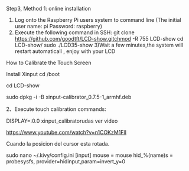 Step3, Method 1: online installation
1) Log onto the Raspberry Pi users system to command line (The initial user name: pi Password: raspberry) 
2) Execute the following command in SSH: 
 git clone https://github.com/goodtft/LCD-show.gitchmod -R 755 LCD-show cd LCD-show/ sudo ./LCD35-show 
3)Wait a few minutes,the system will restart automaticall , enjoy with your LCD


How to Calibrate the Touch Screen 

Install Xinput
cd /boot

cd LCD-show

sudo dpkg -i -B xinput-calibrator_0.7.5-1_armhf.deb

 
2、Execute touch calibration commands: 

DISPLAY=:0.0 xinput_calibratorudas ver video 

  https://www.youtube.com/watch?v=n1COKzM1FlI 
  
  
  Cuando la posicion del cursor esta rotada.
  
  sudo nano ~/.kivy/config.ini
  [input]
mouse = mouse
hid_%(name)s = probesysfs, provider=hidinput,param=invert_y=0

